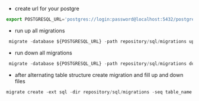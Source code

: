 - create url for your postgre 
```jsx
export POSTGRESQL_URL='postgres://login:password@localhost:5432/postgres?sslmode=disable' 
```
- run up all migrations

```jsx
 migrate -database ${POSTGRESQL_URL} -path repository/sql/migrations up 
```

- run down all migrations

```jsx
 migrate -database ${POSTGRESQL_URL} -path repository/sql/migrations down 
```

- after alternating table structure create migration and fill up and down files
```jsx
migrate create -ext sql -dir repository/sql/migrations -seq table_name
```